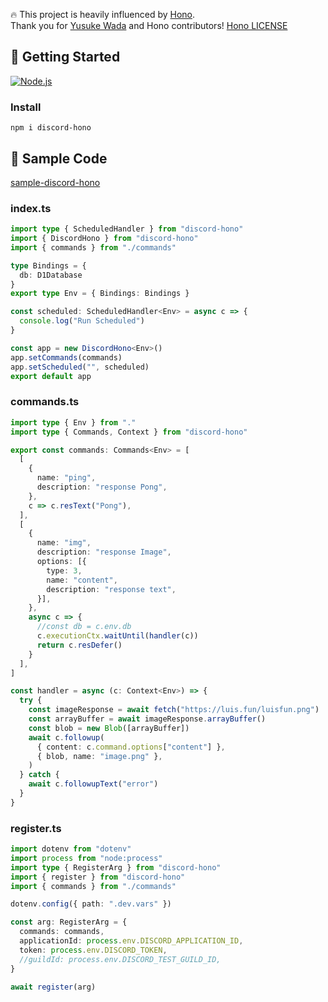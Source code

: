 
🔥 This project is heavily influenced by [Hono](https://github.com/honojs/hono).  
Thank you for [Yusuke Wada](https://github.com/yusukebe) and Hono contributors! [Hono LICENSE](https://github.com/honojs/hono/blob/main/LICENSE)

## 🚀 Getting Started

[<img alt="Node.js" src="https://img.shields.io/badge/Node.js-20.x-%23339933?logo=Node.js" />](https://nodejs.org)

### Install

```shell
npm i discord-hono
```

## 📑 Sample Code

[sample-discord-hono](https://github.com/LuisFun/sample-discord-hono)

### index.ts

```ts
import type { ScheduledHandler } from "discord-hono"
import { DiscordHono } from "discord-hono"
import { commands } from "./commands"

type Bindings = {
  db: D1Database
}
export type Env = { Bindings: Bindings }

const scheduled: ScheduledHandler<Env> = async c => {
  console.log("Run Scheduled")
}

const app = new DiscordHono<Env>()
app.setCommands(commands)
app.setScheduled("", scheduled)
export default app
```

### commands.ts

```ts
import type { Env } from "."
import type { Commands, Context } from "discord-hono"

export const commands: Commands<Env> = [
  [
    {
      name: "ping",
      description: "response Pong",
    },
    c => c.resText("Pong"),
  ],
  [
    {
      name: "img",
      description: "response Image",
      options: [{
        type: 3,
        name: "content",
        description: "response text",
      }],
    },
    async c => {
      //const db = c.env.db
      c.executionCtx.waitUntil(handler(c))
      return c.resDefer()
    }
  ],
]

const handler = async (c: Context<Env>) => {
  try {
    const imageResponse = await fetch("https://luis.fun/luisfun.png")
    const arrayBuffer = await imageResponse.arrayBuffer()
    const blob = new Blob([arrayBuffer])
    await c.followup(
      { content: c.command.options["content"] },
      { blob, name: "image.png" },
    )
  } catch {
    await c.followupText("error")
  }
}
```

### register.ts

```ts
import dotenv from "dotenv"
import process from "node:process"
import type { RegisterArg } from "discord-hono"
import { register } from "discord-hono"
import { commands } from "./commands"

dotenv.config({ path: ".dev.vars" })

const arg: RegisterArg = {
  commands: commands,
  applicationId: process.env.DISCORD_APPLICATION_ID,
  token: process.env.DISCORD_TOKEN,
  //guildId: process.env.DISCORD_TEST_GUILD_ID,
}

await register(arg)
```
